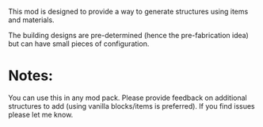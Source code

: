 This mod is designed to provide a way to generate structures using items and materials.

The building designs are pre-determined (hence the pre-fabrication idea) but can have small pieces of configuration.
 
# Notes:
You can use this in any mod pack.
Please provide feedback on additional structures to add (using vanilla blocks/items is preferred).
If you find issues please let me know.
